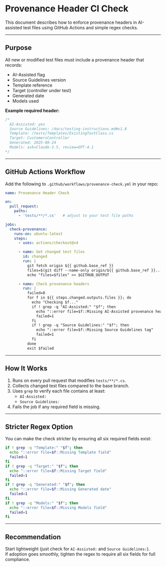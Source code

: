 # Provenance Header CI Check

This document describes how to enforce provenance headers in AI-assisted test files
using GitHub Actions and simple regex checks.

---

## Purpose

All new or modified test files must include a provenance header that records:
- AI-Assisted flag
- Source Guidelines version
- Template reference
- Target (controller under test)
- Generated date
- Models used

**Example required header:**

```csharp
/* 
  AI-Assisted: yes
  Source Guidelines: /docs/testing-instructions.md#v1.8
  Template: /tests/Templates/ExistingTestClass.cs
  Target: CustomersController
  Generated: 2025-08-24
  Models: ask=Claude-3.5, review=GPT-4.1
*/
```

---

## GitHub Actions Workflow

Add the following to `.github/workflows/provenance-check.yml` in your repo:

```yaml
name: Provenance Header Check

on:
  pull_request:
    paths:
      - 'tests/**/*.cs'   # adjust to your test file paths

jobs:
  check-provenance:
    runs-on: ubuntu-latest
    steps:
      - uses: actions/checkout@v4

      - name: Get changed test files
        id: changed
        run: |
          git fetch origin ${{ github.base_ref }}
          files=$(git diff --name-only origin/${{ github.base_ref }}...HEAD -- 'tests/**/*.cs')
          echo "files=$files" >> $GITHUB_OUTPUT

      - name: Check provenance headers
        run: |
          failed=0
          for f in ${{ steps.changed.outputs.files }}; do
            echo "Checking $f..."
            if ! grep -q "AI-Assisted:" "$f"; then
              echo "::error file=$f::Missing AI-Assisted provenance header"
              failed=1
            fi
            if ! grep -q "Source Guidelines:" "$f"; then
              echo "::error file=$f::Missing Source Guidelines tag"
              failed=1
            fi
          done
          exit $failed
```

---

## How It Works

1. Runs on every pull request that modifies `tests/**/*.cs`.  
2. Collects changed test files compared to the base branch.  
3. Uses `grep` to verify each file contains at least:  
   - `AI-Assisted:`  
   - `Source Guidelines:`  
4. Fails the job if any required field is missing.  

---

## Stricter Regex Option

You can make the check stricter by ensuring all six required fields exist:

```bash
if ! grep -q "Template:" "$f"; then
  echo "::error file=$f::Missing Template field"
  failed=1
fi
if ! grep -q "Target:" "$f"; then
  echo "::error file=$f::Missing Target field"
  failed=1
fi
if ! grep -q "Generated:" "$f"; then
  echo "::error file=$f::Missing Generated date"
  failed=1
fi
if ! grep -q "Models:" "$f"; then
  echo "::error file=$f::Missing Models field"
  failed=1
fi
```

---

## Recommendation

Start lightweight (just check for `AI-Assisted:` and `Source Guidelines:`).  
If adoption goes smoothly, tighten the regex to require all six fields for full compliance.
